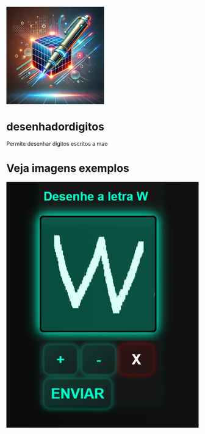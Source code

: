 ![Icone](images/Icon1-256x256.webp)

# desenhadordigitos
Permite desenhar digitos escritos a mao

# Veja imagens exemplos
![Exemplo 1](demos/demo1.png)